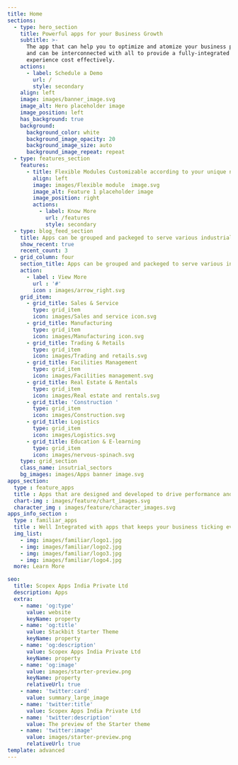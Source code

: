 ```yaml
---
title: Home
sections:
  - type: hero_section
    title: Powerful apps for your Business Growth
    subtitle: >-
      The app that can help you to optimize and atomize your business processes
      and can be interconnected with all to provide a fully-integrated
      experience cost effectively.
    actions:
      - label: Schedule a Demo
        url: /
        style: secondary
    align: left
    image: images/banner_image.svg
    image_alt: Hero placeholder image
    image_position: left
    has_background: true
    background:
      background_color: white
      background_image_opacity: 20
      background_image_size: auto
      background_image_repeat: repeat
  - type: features_section
    features:
      - title: Flexible Modules Customizable according to your unique needs
        align: left
        image: images/Flexible module  image.svg
        image_alt: Feature 1 placeholder image
        image_position: right
        actions:
          - label: Know More
            url: /features
            style: secondary
  - type: blog_feed_section
    title: Apps can be grouped and packeged to serve various industrial sectors
    show_recent: true
    recent_count: 3
  - grid_column: four
    section_title: Apps can be grouped and packeged to serve various industrial sectors
    action: 
      - label : View More
        url : '#'
        icon : images/arrow_right.svg
    grid_item:
      - grid_title: Sales & Service
        type: grid_item
        icon: images/Sales and service icon.svg
      - grid_title: Manufacturing
        type: grid_item
        icon: images/Manufacturing icon.svg
      - grid_title: Trading & Retails
        type: grid_item
        icon: images/Trading and retails.svg
      - grid_title: Facilities Management
        type: grid_item
        icon: images/Facilities management.svg
      - grid_title: Real Estate & Rentals
        type: grid_item
        icon: images/Real estate and rentals.svg
      - grid_title: 'Construction '
        type: grid_item
        icon: images/Construction.svg
      - grid_title: Logistics
        type: grid_item
        icon: images/Logistics.svg
      - grid_title: Education & E-learning
        type: grid_item
        icon: images/nervous-spinach.svg
    type: grid_section
    class_name: insutrial_sectors
    bg_images: images/Apps banner image.svg
apps_section:
  type : feature_apps
  title : Apps that are designed and developed to drive performance and resolve issues faster.
  chart-img : images/feature/chart_images.svg
  character_img : images/feature/character_images.svg
apps_info_section :
  type : familiar_apps 
  title : Well Integrated with apps that keeps your business ticking every day
  img_list:
    - img: images/familiar/logo1.jpg
    - img: images/familiar/logo2.jpg
    - img: images/familiar/logo3.jpg
    - img: images/familiar/logo4.jpg
  more: Learn More

seo:
  title: Scopex Apps India Private Ltd
  description: Apps 
  extra:
    - name: 'og:type'
      value: website
      keyName: property
    - name: 'og:title'
      value: Stackbit Starter Theme
      keyName: property
    - name: 'og:description'
      value: Scopex Apps India Private Ltd
      keyName: property
    - name: 'og:image'
      value: images/starter-preview.png
      keyName: property
      relativeUrl: true
    - name: 'twitter:card'
      value: summary_large_image
    - name: 'twitter:title'
      value: Scopex Apps India Private Ltd
    - name: 'twitter:description'
      value: The preview of the Starter theme
    - name: 'twitter:image'
      value: images/starter-preview.png
      relativeUrl: true
template: advanced
---
```


